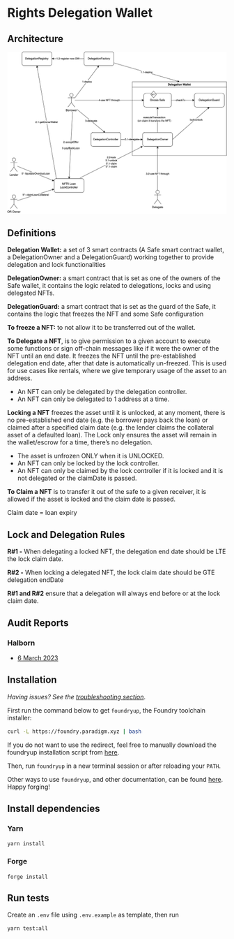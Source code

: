 # Rights Delegation Wallet

## Architecture

![DelegationWallet architecture](/docs/architecture.jpg)

## Definitions

**Delegation Wallet:** a set of 3 smart contracts (A Safe smart contract wallet, a DelegationOwner and a DelegationGuard) working together to provide delegation and lock functionalities

**DelegationOwner:** a smart contract that is set as one of the owners of the Safe wallet, it contains the logic related to delegations, locks and using delegated NFTs.

**DelegationGuard:** a smart contract that is set as the guard of the Safe, it contains the logic that freezes the NFT and some Safe configuration

**To freeze a NFT:** to not allow it to be transferred out of the wallet.

**To Delegate a NFT**, is to give permission to a given account to execute some functions or sign off-chain messages like if it were the owner of the NFT until an end date. It freezes the NFT until the pre-established delegation end date, after that date is automatically un-freezed. This is used for use cases like rentals, where we give temporary usage of the asset to an address.

- An NFT can only be delegated by the delegation controller.
- An NFT can only be delegated to 1 address at a time.

**Locking a NFT** freezes the asset until it is unlocked, at any moment, there is no pre-established end date (e.g. the borrower pays back the loan) or claimed after a specified claim date (e.g. the lender claims the collateral asset of a defaulted loan). The Lock only ensures the asset will remain in the wallet/escrow for a time, there’s no delegation.

- The asset is unfrozen ONLY when it is UNLOCKED.
- An NFT can only be locked by the lock controller.
- An NFT can only be claimed by the lock controller if it is locked and it is not delegated or the claimDate is passed.

**To Claim a NFT** is to transfer it out of the safe to a given receiver, it is allowed if the asset is locked and the claim date is passed.

Claim date = loan expiry

## Lock and Delegation Rules

**R#1 -** When delegating a locked NFT, the delegation end date should be LTE the lock claim date.

**R#2 -** When locking a delegated NFT, the lock claim date should be GTE delegation endDate

**R#1 and R#2** ensure that a delegation will always end before or at the lock claim date.

## Audit Reports

### Halborn

- [6 March 2023](/docs/audits/NFTfi_Delegation_Wallet_Smart_Contract_Security_Audit_Report_Halborn_Final.pdf)

## Installation

_Having issues? See the [troubleshooting section](https://github.com/foundry-rs/foundry/blob/master/README.md#troubleshooting-installation)_.

First run the command below to get `foundryup`, the Foundry toolchain installer:

```sh
curl -L https://foundry.paradigm.xyz | bash
```

If you do not want to use the redirect, feel free to manually download the
foundryup installation script from
[here](https://raw.githubusercontent.com/foundry-rs/foundry/master/foundryup/foundryup).

Then, run `foundryup` in a new terminal session or after reloading your `PATH`.

Other ways to use `foundryup`, and other documentation, can be found [here](https://github.com/foundry-rs/foundry/tree/master/foundryup). Happy forging!

## Install dependencies

### Yarn

```
yarn install
```

### Forge

```
forge install
```

## Run tests

Create an `.env` file using `.env.example` as template, then run

```
yarn test:all
```
